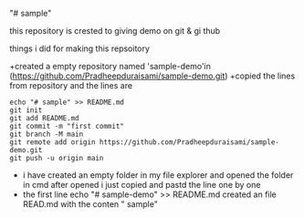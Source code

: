 "# sample" 

this repository is crested to giving demo on git 
& gi thub

things i did for making this repsoitory

+created a empty repository named 'sample-demo'in (https://github.com/Pradheepduraisami/sample-demo.git)
+copied the lines from repository and the lines are

```
echo "# sample" >> README.md
git init
git add README.md
git commit -m "first commit"
git branch -M main
git remote add origin https://github.com/Pradheepduraisami/sample-demo.git
git push -u origin main
```
+ i have created an empty folder in my file explorer and opened the folder in cmd 
 after opened i just copied and pastd the line one by one
+ the first line echo "# sample-demo" >> README.md created an file READ.md with the conten " sample"

